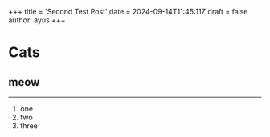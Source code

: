 +++
title = 'Second Test Post'
date = 2024-09-14T11:45:11Z
draft = false
author: ayus
+++

# Cats
## meow
---
1. one
2. two
3. three
